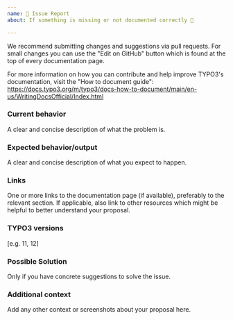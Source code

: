 ```yaml
---
name: 🐛 Issue Report
about: If something is missing or not documented correctly 🤔

---
```


We recommend submitting changes and suggestions via pull requests. For small changes you
can use the "Edit on GitHub" button which is found at the top of every documentation
page.

For more information on how you can contribute and help improve TYPO3's
documentation, visit the "How to document guide": https://docs.typo3.org/m/typo3/docs-how-to-document/main/en-us/WritingDocsOfficial/Index.html

### Current behavior

A clear and concise description of what the problem is.

### Expected behavior/output

A clear and concise description of what you expect to happen.

### Links

One or more links to the documentation page (if available), preferably to the
relevant section. If applicable, also link to other resources which might be
helpful to better understand your proposal.

### TYPO3 versions

[e.g. 11, 12]

### Possible Solution

Only if you have concrete suggestions to solve the issue.

### Additional context

Add any other context or screenshots about your proposal here.
